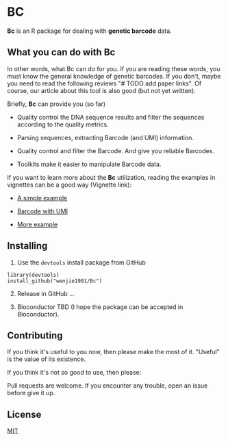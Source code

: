 # BC

**Bc** is an R package for dealing with **genetic barcode** data.

## What you can do with **Bc**

In other words, what Bc can do for you. If you are reading these words, you must
know the general knowledge of genetic barcodes. If you don't, maybe you need
to read the following reviews "# TODO add paper links". Of course, our article about
this tool is also good (but not yet written).

Briefly, **Bc** can provide you (so far)

- Quality control the DNA sequence results and filter the sequences according
  to the quality metrics.

- Parsing sequences, extracting Barcode (and UMI) information.

- Quality control and filter the Barcode. And give you reliable Barcodes.

- Toolkits make it easier to manipulate Barcode data.

If you want to learn more about the **Bc** utilization, reading the examples in
vignettes can be a good way (Vignette link):

- [A simple example]()

- [Barcode with UMI]()

- [More example]()

## Installing

1. Use the `devtools` install package from GitHub

```
library(devtools)
install_github("wenjie1991/Bc")
```

2. Release in GitHub ...

3. Bioconductor
TBD (I hope the package can be accepted in Bioconductor).

## Contributing

If you think it's useful to you now, then please make the most of it. "Useful"
is the value of its existence.

If you think it's not so good to use, then please:

Pull requests are welcome. If you encounter any trouble, open an issue before
give it up.

## License

[MIT](https://choosealicense.com/licenses/mit/)
